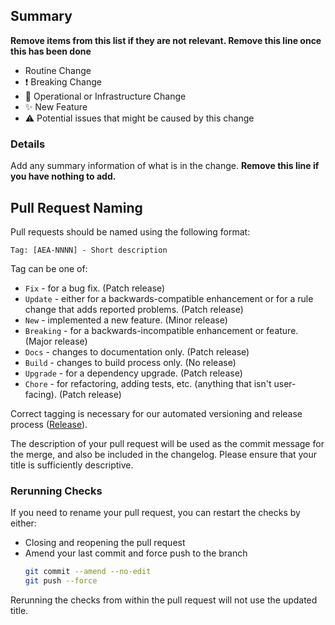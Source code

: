 ## Summary

**Remove items from this list if they are not relevant. Remove this line once this has been done**

- Routine Change
- :exclamation: Breaking Change
- :robot: Operational or Infrastructure Change
- :sparkles: New Feature
- :warning: Potential issues that might be caused by this change

### Details

Add any summary information of what is in the change. **Remove this line if you have nothing to add.**

## Pull Request Naming

Pull requests should be named using the following format:

```text
Tag: [AEA-NNNN] - Short description
```

Tag can be one of:

- `Fix` - for a bug fix. (Patch release)
- `Update` - either for a backwards-compatible enhancement or for a rule change that adds reported problems. (Patch release)
- `New` - implemented a new feature. (Minor release)
- `Breaking` - for a backwards-incompatible enhancement or feature. (Major release)
- `Docs` - changes to documentation only. (Patch release)
- `Build` - changes to build process only. (No release)
- `Upgrade` - for a dependency upgrade. (Patch release)
- `Chore` - for refactoring, adding tests, etc. (anything that isn't user-facing). (Patch release)

Correct tagging is necessary for our automated versioning and release process ([Release](./RELEASE.md)).

The description of your pull request will be used as the commit message for the merge, and also be included in the changelog. Please ensure that your title is sufficiently descriptive.

### Rerunning Checks

If you need to rename your pull request, you can restart the checks by either:

- Closing and reopening the pull request
- Amend your last commit and force push to the branch
  ```bash
  git commit --amend --no-edit
  git push --force
  ```

Rerunning the checks from within the pull request will not use the updated title.

